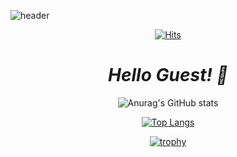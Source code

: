 
![header](https://capsule-render.vercel.app/api?type=rect&color=timeGradient&height=300&section=header&text=Hello%2000-lucid&fontSize=70)

<div align="center">
  
[![Hits](https://hits.seeyoufarm.com/api/count/incr/badge.svg?url=https%3A%2F%2Fgithub.com%2F0xNSKY&count_bg=%2379C83D&title_bg=%23555555&icon=&icon_color=%23E7E7E7&title=hits&edge_flat=false)](https://hits.seeyoufarm.com)

# _Hello Guest! 🚀_

  
![Anurag's GitHub stats](https://github-readme-stats.vercel.app/api?username=00-lucid&show_icons=true&theme=dark)

[![Top Langs](https://github-readme-stats.vercel.app/api/top-langs/?username=00-lucid&layout=compact&theme=dark)](https://github.com/anuraghazra/github-readme-stats)

[![trophy](https://github-profile-trophy.vercel.app/?username=00-lucid&theme=flat&column=3&title=Joined2020,Commits,PullRequest,Issues,Repositories,Stars)](https://github.com/ryo-ma/github-profile-trophy)
</div>

